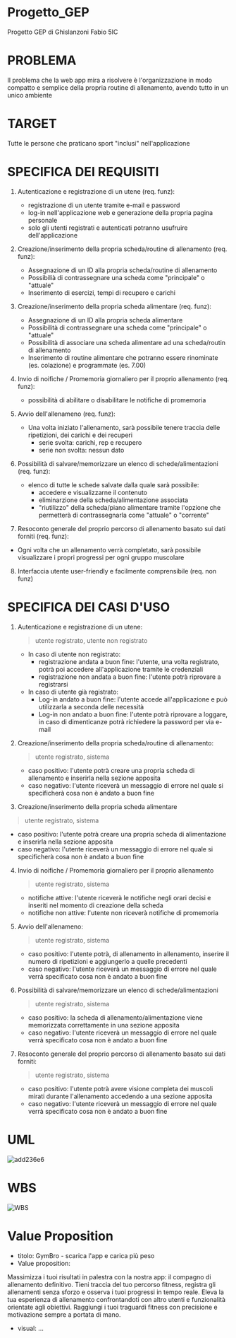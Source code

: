 
# Progetto_GEP
Progetto GEP di Ghislanzoni Fabio 5IC

# PROBLEMA
Il problema che la web app mira a risolvere è l'organizzazione in modo compatto e semplice della propria routine di allenamento, avendo tutto in un unico ambiente

# TARGET 
Tutte le persone che praticano sport "inclusi" nell'applicazione

# SPECIFICA DEI REQUISITI

1. Autenticazione e registrazione di un utene (req. funz):
   - registrazione di un utente tramite e-mail e password
   - log-in nell'applicazione web e generazione della propria pagina personale
   - solo gli utenti registrati e autenticati potranno usufruire dell'applicazione
     
2. Creazione/inserimento della propria scheda/routine di allenamento (req. funz):
   - Assegnazione di un ID alla propria scheda/routine di allenamento
   - Possibilià di contrassegnare una scheda come "principale" o "attuale"
   - Inserimento di esercizi, tempi di recupero e carichi

3. Creazione/inserimento della propria scheda alimentare (req. funz):
   - Assegnazione di un ID alla propria scheda alimentare
   - Possibilità di contrassegnare una scheda come "principale" o "attuale"
   - Possibilità di associare una scheda alimentare ad una scheda/routin di allenamento
   - Inserimento di routine alimentare che potranno essere rinominate (es. colazione) e programmate (es. 7.00)

4. Invio di noifiche / Promemoria giornaliero per il proprio allenamento (req. funz):
   - possibilità di abilitare o disabilitare le notifiche di promemoria
  
5. Avvio dell'allenameno (req. funz):
   - Una volta iniziato l'allenamento, sarà possibile tenere traccia delle ripetizioni, dei carichi e dei recuperi
     - serie svolta: carichi, rep e recupero
     - serie non svolta: nessun dato

6. Possibilità di salvare/memorizzare un elenco di schede/alimentazioni (req. funz):
   - elenco di tutte le schede salvate dalla quale sarà possibile:
     - accedere e visualizzarne il contenuto
     - eliminarzione della scheda/alimentazione associata
     - "riutilizzo" della scheda/piano alimentare tramite l'opzione che permetterà di contrassegnarla come "attuale" o "corrente"

7. Resoconto generale del proprio percorso di allenamento basato sui dati forniti (req. funz):
 - Ogni volta che un allenamento verrà completato, sarà possibile visualizzare i propri progressi per ogni gruppo muscolare

8. Interfaccia utente user-friendly e facilmente comprensibile (req. non funz)

# SPECIFICA DEI CASI D'USO

1. Autenticazione e registrazione di un utene:
   > utente registrato, utente non registrato
   - In caso di utente non registrato:
     - registrazione andata a buon fine: l'utente, una volta registrato, potrà poi accedere all'applicazione tramite le credenziali
     - registrazione non andata a buon fine: l'utente potrà riprovare a registrarsi
   - In caso di utente già registrato:
     - Log-in andato a buon fine: l'utente accede all'applicazione e può utilizzarla a seconda delle necessità
     - Log-in non andato a buon fine: l'utente potrà riprovare a loggare, in caso di dimenticanze potrà richiedere la password per via e-        mail
2. Creazione/inserimento della propria scheda/routine di allenamento:
   > utente registrato, sistema
   - caso positivo: l'utente potrà creare una propria scheda di allenamento e inserirla nella sezione apposita
   - caso negativo: l'utente riceverà un messaggio di errore nel quale si specificherà cosa non è andato a buon fine

3. Creazione/inserimento della propria scheda alimentare
  > utente registrato, sistema
   - caso positivo: l'utente potrà creare una propria scheda di alimentazione e inserirla nella sezione apposita
   - caso negativo: l'utente riceverà un messaggio di errore nel quale si specificherà cosa non è andato a buon fine
  
4. Invio di noifiche / Promemoria giornaliero per il proprio allenamento
   > utente registrato, sistema
   - notifiche attive: l'utente riceverà le notifiche negli orari decisi e inseriti nel momento di creazione della scheda
   - notifiche non attive: l'utente non riceverà notifiche di promemoria

5. Avvio dell'allenameno:
   > utente registrato, sistema
   - caso positivo: l'utente potrà, di allenamento in allenamento, inserire il numero di ripetizioni e aggiungerlo a quelle precedenti
   - caso negativo: l'utente riceverà un messaggio di errore nel quale verrà specificato cosa non è andato a buon fine

6. Possibilità di salvare/memorizzare un elenco di schede/alimentazioni
    > utente registrato, sistema
   - caso positivo: la scheda di allenamento/alimentazione viene memorizzata correttamente in una sezione apposita
   - caso negativo: l'utente riceverà un messaggio di errore nel quale verrà specificato cosa non è andato a buon fine
  
7. Resoconto generale del proprio percorso di allenamento basato sui dati forniti:
    > utente registrato, sistema
   - caso positivo: l'utente potrà avere visione completa dei muscoli mirati durante l'allenamento accedendo a una sezione apposita
   - caso negativo: l'utente riceverà un messaggio di errore nel quale verrà specificato cosa non è andato a buon fine
  
# UML

![add236e6](https://github.com/FabioGhislanzoni/Progetto_GEP/assets/101174856/91b75527-97de-4e57-9ad0-1550e30c9730)

# WBS

![WBS](https://github.com/FabioGhislanzoni/Progetto_GEP/assets/101174856/d799b130-28d0-448e-8c47-cc36f2ce3b23)

# Value Proposition
- titolo: GymBro - scarica l'app e carica più peso
- Value proposition:

Massimizza i tuoi risultati in palestra con la nostra app: il compagno di allenamento definitivo. Tieni traccia del tuo percorso fitness, registra gli allenamenti senza sforzo e osserva i tuoi progressi in tempo reale. Eleva la tua esperienza di allenamento confrontandoti con altro utenti e funzionalità orientate agli obiettivi. Raggiungi i tuoi traguardi fitness con precisione e motivazione sempre a portata di mano. 

- visual:
  ...



